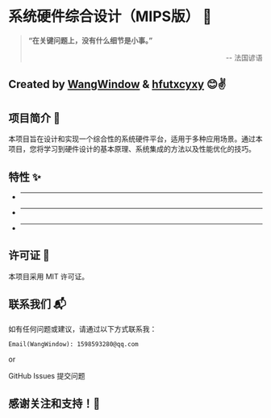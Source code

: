 <!--
 * @FilePath: README.md
 * @Author: WangWindow 1598593280@qq.com
 * @Date: 2024-11-29 20:06:25
 * @LastEditors: WangWindow
 * @LastEditTime: 2024-12-28 13:11:42
 * 2024 by WangWindow, All Rights Reserved.
 * @Descripttion:
-->
# 系统硬件综合设计（MIPS版） 🚀

> **“在关键问题上，没有什么细节是小事。”**
>
> <div align="right">-- 法国谚语</div>


## Created by [WangWindow](https://github.com/WangWindow) & [hfutxcyxy](https://www.zhihu.com/people/marcodortmund11) 😊✌️

## 项目简介 📖
本项目旨在设计和实现一个综合性的系统硬件平台，适用于多种应用场景。通过本项目，您将学习到硬件设计的基本原理、系统集成的方法以及性能优化的技巧。

## 特性 ✨
- ****
- ****
- ****

## 许可证 📄
本项目采用 MIT 许可证。

## 联系我们 📬
如有任何问题或建议，请通过以下方式联系我：

`Email(WangWindow): 1598593280@qq.com`

or

GitHub Issues 提交问题

## 感谢关注和支持！🎉
